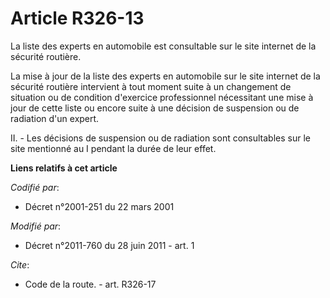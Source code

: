# Article R326-13

La liste des experts en automobile est consultable sur le site internet de la sécurité routière. 

La mise à jour de la liste des experts en automobile sur le site internet de la sécurité routière intervient à tout moment
suite à un changement de situation ou de condition d'exercice professionnel nécessitant une mise à jour de cette liste ou
encore suite à une décision de suspension ou de radiation d'un expert. 

II. - Les décisions de suspension ou de radiation sont consultables sur le site mentionné au I pendant la durée de leur
effet.

**Liens relatifs à cet article**

_Codifié par_:

  - Décret n°2001-251 du 22 mars 2001

_Modifié par_:

  - Décret n°2011-760 du 28 juin 2011 - art. 1

_Cite_:

  - Code de la route. - art. R326-17
